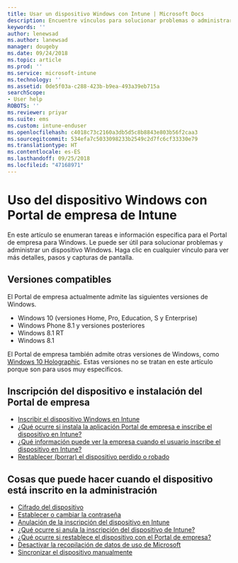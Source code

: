 ```yaml
---
title: Usar un dispositivo Windows con Intune | Microsoft Docs
description: Encuentre vínculos para solucionar problemas o administrar sus dispositivos Windows desde el Portal de empresa.
keywords: ''
author: lenewsad
ms.author: lanewsad
manager: dougeby
ms.date: 09/24/2018
ms.topic: article
ms.prod: ''
ms.service: microsoft-intune
ms.technology: ''
ms.assetid: 0de5f03a-c288-423b-b9ea-493a39eb715a
searchScope:
- User help
ROBOTS: ''
ms.reviewer: priyar
ms.suite: ems
ms.custom: intune-enduser
ms.openlocfilehash: c4018c73c2160a3db5d5c8b8843e803b56f2caa3
ms.sourcegitcommit: 534efa7c5033098233b2549c2d7fc6cf33330e79
ms.translationtype: HT
ms.contentlocale: es-ES
ms.lasthandoff: 09/25/2018
ms.locfileid: "47168971"
---
```

# <a name="using-your-windows-device-with-intune-company-portal"></a>Uso del dispositivo Windows con Portal de empresa de Intune

En este artículo se enumeran tareas e información específica para el Portal de empresa para Windows. Le puede ser útil para solucionar problemas y administrar un dispositivo Windows. Haga clic en cualquier vínculo para ver más detalles, pasos y capturas de pantalla.  

## <a name="supported-versions"></a>Versiones compatibles

El Portal de empresa actualmente admite las siguientes versiones de Windows.

* Windows 10 (versiones Home, Pro, Education, S y Enterprise)
* Windows Phone 8.1 y versiones posteriores
* Windows 8.1 RT
* Windows 8.1

El Portal de empresa también admite otras versiones de Windows, como [Windows 10 Holographic](https://www.microsoft.com/hololens). Estas versiones no se tratan en este artículo porque son para usos muy específicos.

## <a name="enrolling-your-device-and-installing-the-company-portal"></a>Inscripción del dispositivo e instalación del Portal de empresa

- [Inscribir el dispositivo Windows en Intune](enroll-your-device-in-intune-windows.md)
- [¿Qué ocurre si instala la aplicación Portal de empresa e inscribe el dispositivo en Intune?](what-happens-if-you-install-the-company-portal-app-and-enroll-your-device-in-intune-windows.md)
- [¿Qué información puede ver la empresa cuando el usuario inscribe el dispositivo en Intune?](what-info-can-your-company-see-when-you-enroll-your-device-in-intune.md)
- [Restablecer (borrar) el dispositivo perdido o robado](reset-erase-your-device-cpwebsite.md)

## <a name="things-you-can-do-after-your-device-is-enrolled-in-management"></a>Cosas que puede hacer cuando el dispositivo está inscrito en la administración

- [Cifrado del dispositivo](encrypt-your-device-windows.md)
- [Establecer o cambiar la contraseña](set-or-change-your-password-windows.md)
- [Anulación de la inscripción del dispositivo en Intune](unenroll-your-device-from-intune-windows.md)
- [¿Qué ocurre si anula la inscripción del dispositivo de Intune?](what-happens-if-you-unenroll-your-device-from-intune-windows.md)
- [¿Qué ocurre si restablece el dispositivo con el Portal de empresa?](what-happens-if-you-reset-your-device-using-the-company-portal-windows.md)
- [Desactivar la recopilación de datos de uso de Microsoft](turn-off-microsoft-usage-data-collection-windows.md)
- [Sincronizar el dispositivo manualmente](sync-your-device-manually-windows.md)
